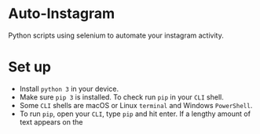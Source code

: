 # Auto-Instagram
Python scripts using selenium to automate your instagram activity.

# Set up
- Install `python 3` in your device.
- Make sure `pip 3` is installed. To check run `pip` in your `CLI` shell.
- Some `CLI` shells are macOS or Linux `terminal` and Windows `PowerShell`.
- To run `pip`, open your `CLI`, type `pip` and hit enter. If a lengthy amount of text appears on the
